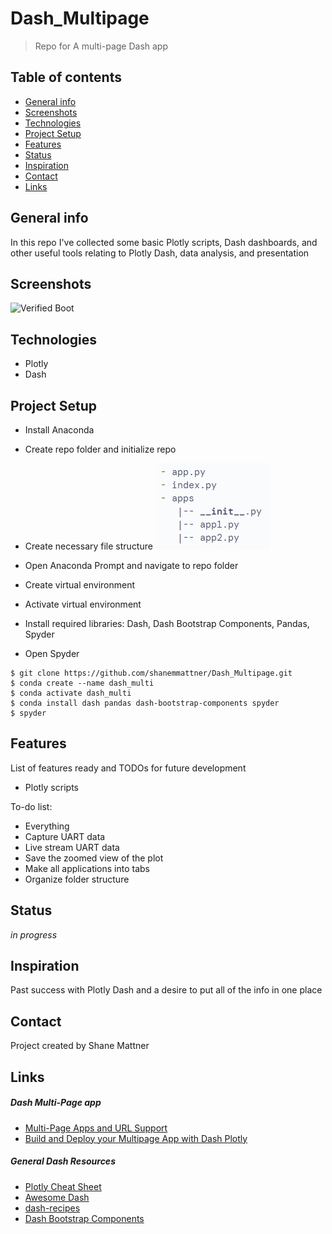 # Dash_Multipage
> Repo for A multi-page Dash app

## Table of contents
* [General info](#general-info)
* [Screenshots](#screenshots)
* [Technologies](#technologies)
* [Project Setup](#Project-Setup)
* [Features](#features)
* [Status](#status)
* [Inspiration](#inspiration)
* [Contact](#contact)
* [Links](#links)

## General info
In this repo I've collected some basic Plotly scripts, Dash dashboards, and other useful tools relating to Plotly Dash, data analysis, and presentation

## Screenshots
![Verified Boot](readme_images/Verified-Boot.png)

## Technologies
* Plotly
* Dash

## Project Setup
* Install Anaconda
* Create repo folder and initialize repo
* Create necessary file structure
![File Structure](readme_images/file_structure.png)

* Open Anaconda Prompt and navigate to repo folder
* Create virtual environment
* Activate virtual environment
* Install required libraries: Dash, Dash Bootstrap Components, Pandas, Spyder
* Open Spyder
```
$ git clone https://github.com/shanemmattner/Dash_Multipage.git
$ conda create --name dash_multi
$ conda activate dash_multi
$ conda install dash pandas dash-bootstrap-components spyder
$ spyder
```

## Features
List of features ready and TODOs for future development
* Plotly scripts

To-do list:
* Everything
* Capture UART data
* Live stream UART data
* Save the zoomed view of the plot
* Make all applications into tabs
* Organize folder structure

## Status
_in progress_

## Inspiration
Past success with Plotly Dash and a desire to put all of the info in one place

## Contact
Project created by Shane Mattner

## Links
##### Dash Multi-Page app
* [Multi-Page Apps and URL Support](https://dash.plotly.com/urls)
* [Build and Deploy your Multipage App with Dash Plotly](https://www.youtube.com/watch?v=RMBSQ6leonU&t=386s)
##### General Dash Resources
* [Plotly Cheat Sheet](https://images.plot.ly/plotly-documentation/images/python_cheat_sheet.pdf)
* [Awesome Dash](https://github.com/ucg8j/awesome-dash)
* [dash-recipes](https://github.com/plotly/dash-recipes)
* [Dash Bootstrap Components](https://dash-bootstrap-components.opensource.faculty.ai/)


